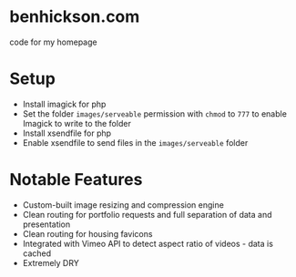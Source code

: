 # benhickson.com
code for my homepage

# Setup
- Install imagick for php
- Set the folder `images/serveable` permission with `chmod` to `777` to enable Imagick to write to the folder
- Install xsendfile for php
- Enable xsendfile to send files in the `images/serveable` folder

# Notable Features
- Custom-built image resizing and compression engine
- Clean routing for portfolio requests and full separation of data and presentation
- Clean routing for housing favicons
- Integrated with Vimeo API to detect aspect ratio of videos - data is cached
- Extremely DRY
